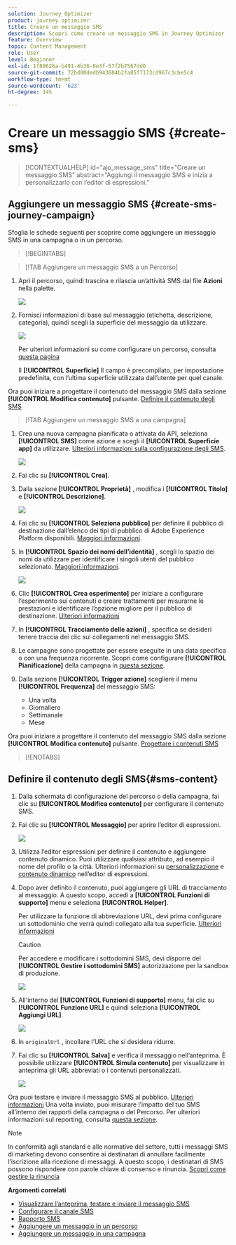 ```yaml
---
solution: Journey Optimizer
product: journey optimizer
title: Creare un messaggio SMS
description: Scopri come creare un messaggio SMS in Journey Optimizer
feature: Overview
topic: Content Management
role: User
level: Beginner
exl-id: 1f88626a-b491-4b36-8e3f-57f2b7567dd0
source-git-commit: 72bd00dedb943604b2fa85f7173cd967c3cbe5c4
workflow-type: tm+mt
source-wordcount: '623'
ht-degree: 14%

---
```


# Creare un messaggio SMS {#create-sms}

>[!CONTEXTUALHELP]
>id="ajo_message_sms"
>title="Creare un messaggio SMS"
>abstract="Aggiungi il messaggio SMS e inizia a personalizzarlo con l’editor di espressioni."

## Aggiungere un messaggio SMS {#create-sms-journey-campaign}

Sfoglia le schede seguenti per scoprire come aggiungere un messaggio SMS in una campagna o in un percorso.

>[!BEGINTABS]

>[!TAB Aggiungere un messaggio SMS a un Percorso]

1. Apri il percorso, quindi trascina e rilascia un’attività SMS dal file **Azioni** nella palette.

   ![](assets/sms_create_1.png)

1. Fornisci informazioni di base sul messaggio (etichetta, descrizione, categoria), quindi scegli la superficie del messaggio da utilizzare.

   ![](assets/sms_create_2.png)

   Per ulteriori informazioni su come configurare un percorso, consulta [questa pagina](../building-journeys/journey-gs.md)

   Il **[!UICONTROL Superficie]** Il campo è precompilato, per impostazione predefinita, con l’ultima superficie utilizzata dall’utente per quel canale.

Ora puoi iniziare a progettare il contenuto del messaggio SMS dalla sezione **[!UICONTROL Modifica contenuto]** pulsante. [Definire il contenuto degli SMS](#sms-content)

>[!TAB Aggiungere un messaggio SMS a una campagna]

1. Crea una nuova campagna pianificata o attivata da API, seleziona **[!UICONTROL SMS]** come azione e scegli il **[!UICONTROL Superficie app]** da utilizzare. [Ulteriori informazioni sulla configurazione degli SMS](sms-configuration.md).

   ![](assets/sms_create_3.png)

1. Fai clic su **[!UICONTROL Crea]**.

1. Dalla sezione **[!UICONTROL Proprietà]** , modifica i **[!UICONTROL Titolo]** e **[!UICONTROL Descrizione]**.

   ![](assets/sms_create_4.png)

1. Fai clic su **[!UICONTROL Seleziona pubblico]** per definire il pubblico di destinazione dall’elenco dei tipi di pubblico di Adobe Experience Platform disponibili. [Maggiori informazioni](../audience/about-audiences.md).

1. In **[!UICONTROL Spazio dei nomi dell’identità]** , scegli lo spazio dei nomi da utilizzare per identificare i singoli utenti del pubblico selezionato. [Maggiori informazioni](../event/about-creating.md#select-the-namespace).

   ![](assets/sms_create_5.png)

1. Clic **[!UICONTROL Crea esperimento]** per iniziare a configurare l’esperimento sui contenuti e creare trattamenti per misurarne le prestazioni e identificare l’opzione migliore per il pubblico di destinazione. [Ulteriori informazioni](../campaigns/content-experiment.md)

1. In **[!UICONTROL Tracciamento delle azioni]** , specifica se desideri tenere traccia dei clic sui collegamenti nel messaggio SMS.

1. Le campagne sono progettate per essere eseguite in una data specifica o con una frequenza ricorrente. Scopri come configurare **[!UICONTROL Pianificazione]** della campagna in [questa sezione](../campaigns/create-campaign.md#schedule).

1. Dalla sezione **[!UICONTROL Trigger azione]** scegliere il menu **[!UICONTROL Frequenza]** del messaggio SMS:

   * Una volta
   * Giornaliero
   * Settimanale
   * Mese

Ora puoi iniziare a progettare il contenuto del messaggio SMS dalla sezione **[!UICONTROL Modifica contenuto]** pulsante. [Progettare i contenuti SMS](#sms-content)

>[!ENDTABS]

## Definire il contenuto degli SMS{#sms-content}

1. Dalla schermata di configurazione del percorso o della campagna, fai clic su **[!UICONTROL Modifica contenuto]** per configurare il contenuto SMS.

1. Fai clic su **[!UICONTROL Messaggio]** per aprire l’editor di espressioni.

   ![](assets/sms-content.png)

1. Utilizza l’editor espressioni per definire il contenuto e aggiungere contenuto dinamico. Puoi utilizzare qualsiasi attributo, ad esempio il nome del profilo o la città. Ulteriori informazioni su [personalizzazione](../personalization/personalize.md) e [contenuto dinamico](../personalization/get-started-dynamic-content.md) nell’editor di espressioni.

1. Dopo aver definito il contenuto, puoi aggiungere gli URL di tracciamento al messaggio. A questo scopo, accedi a **[!UICONTROL Funzioni di supporto]** menu e seleziona **[!UICONTROL Helper]**.

   Per utilizzare la funzione di abbreviazione URL, devi prima configurare un sottodominio che verrà quindi collegato alla tua superficie. [Ulteriori informazioni](sms-subdomains.md)

   >[!CAUTION]
   >
   > Per accedere e modificare i sottodomini SMS, devi disporre del **[!UICONTROL Gestire i sottodomini SMS]** autorizzazione per la sandbox di produzione.

   ![](assets/sms_tracking_1.png)

1. All&#39;interno del **[!UICONTROL Funzioni di supporto]** menu, fai clic su **[!UICONTROL Funzione URL]** e quindi seleziona **[!UICONTROL Aggiungi URL]**.

   ![](assets/sms_tracking_2.png)

1. In `originalUrl` , incollare l&#39;URL che si desidera ridurre.

1. Fai clic su **[!UICONTROL Salva]** e verifica il messaggio nell’anteprima. È possibile utilizzare **[!UICONTROL Simula contenuto]** per visualizzare in anteprima gli URL abbreviati o i contenuti personalizzati.

   ![](assets/sms-content-preview.png)

Ora puoi testare e inviare il messaggio SMS al pubblico. [Ulteriori informazioni](send-sms.md)
Una volta inviato, puoi misurare l’impatto del tuo SMS all’interno dei rapporti della campagna o del Percorso. Per ulteriori informazioni sul reporting, consulta [questa sezione](../reports/campaign-global-report.md#sms-tab).

>[!NOTE]
>
>In conformità agli standard e alle normative del settore, tutti i messaggi SMS di marketing devono consentire ai destinatari di annullare facilmente l’iscrizione alla ricezione di messaggi. A questo scopo, i destinatari di SMS possono rispondere con parole chiave di consenso e rinuncia. [Scopri come gestire la rinuncia](../privacy/opt-out.md#sms-opt-out-management-sms-opt-out-management)

**Argomenti correlati**

* [Visualizzare l’anteprima, testare e inviare il messaggio SMS](send-sms.md)
* [Configurare il canale SMS](sms-configuration.md)
* [Rapporto SMS](../reports/journey-global-report.md#sms-global)
* [Aggiungere un messaggio in un percorso](../building-journeys/journeys-message.md)
* [Aggiungere un messaggio in una campagna](../campaigns/create-campaign.md)
